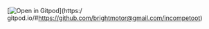 [![Open in Gitpod](https://gitpod.io/button/open-in-gitpod.svg)](https:/ gitpod.io/#https://github.com/brightmotor@gmail.com/incompetoot)
